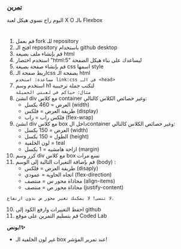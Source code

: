 <p>
<p dir="rtl">

<h3><a href="https://github.com/kuwaitcodes/KC-web-cw-5">تمرين</a></h3></p>
<p>اليوم راح نسوي هيكل لعبة  X O بالـ Flexbox</p>
<h1></h1>
</p>


1. قم بعمل fork للـ repository
2. افتح الـ repository باستخدام github desktop
3. قم بإنشاء ملف بصيغة html
4. استخدم اختصار "html:5" ليساعدك على بناء هيكل الصفحة
5. قم بإنشاء صفحة بصيغة css اسمها style
6. اربط صفحة الـcss بصفحة الـ html
   <br>`مساعدة: استخدم link:css في الـ <head>`
6. استخدم وسم h1 لتكتب جملة ترحيبية
<br>`مثال: حياكم في لعبتي الجميلة`
5. انشئ div مع كلاس container وغير خصائص الكلاس كالتالي:
      - العرض = 460 بكسل (width)
      - طريقة العرض = فلكس (display)
      - فلكس راب = راب (flex-wrap)
6. انشئ div مع كلاس box داخل الcontainer وغير خصائص الكلاس كالتالي:
    - العرض = 150 بكسل (width)
    - الطول = 150 بكسل (height)
    - لون الخلفية = teal
    - ازاحة هامشيه = 1 بكسل (margin)
7. كرر وسم div مع كلاس box تسع مرات
10. قم بإضافة التغيرات التالية إلى الوسم (body) :
      - طريقة العرض = فلكس (disaply)
      - اتجاه الحاوية = عمودي (flex-direction)
      - محاذاة محور س = منتصف (align-items) 
      - محاذاة محور ص = منتصف (justify-content)

```لا تنسى! لا يمكنك تغير محور ص بدون ارتفاع.```

10. احفظ التغييرات وارفع الكود إلى github
11. قم بتسليم التمرين على موقع  Coded Lab

</p>
<ol>


</ol>
<p>
<p dir="rtl">

<p><strong>بونص!✨</strong></p>

- غير لون الخلفية الـ box عند تمرير المؤشر!

<p>

